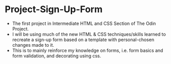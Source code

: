 # Project-Sign-Up-Form

- The first project in Intermediate HTML and CSS Section of The Odin Project.
- I will be using much of the new HTML & CSS techniques/skills learned to recreate a sign-up form based on a template with personal-chosen changes made to it. 
- This is to mainly reinforce my knowledge on forms, i.e. form basics and form validation, and decorating using css. 


